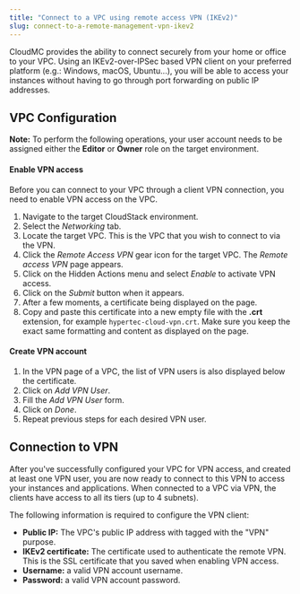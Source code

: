 ```yaml
---
title: "Connect to a VPC using remote access VPN (IKEv2)"
slug: connect-to-a-remote-management-vpn-ikev2
---
```


CloudMC provides the ability to connect securely from your home or office to your VPC. Using an IKEv2-over-IPSec based VPN client on your preferred platform (e.g.: Windows, macOS, Ubuntu...), you will be able to access your instances without having to go through port forwarding on public IP addresses.

## VPC Configuration
**Note:** To perform the following operations, your user account needs to be assigned either the **Editor** or **Owner** role on the target environment.

#### Enable VPN access
Before you can connect to your VPC through a client VPN connection, you need to enable VPN access on the VPC.

1. Navigate to the target CloudStack environment.
1. Select the *Networking* tab.
1. Locate the target VPC.  This is the VPC that you wish to connect to via the VPN.
1. Click the *Remote Access VPN* gear icon for the target VPC.  The *Remote access VPN* page appears.
1. Click on the Hidden Actions menu and select *Enable* to activate VPN access.
1. Click on the *Submit* button when it appears.
1. After a few moments, a certificate being displayed on the page.
1. Copy and paste this certificate into a new empty file with the **.crt** extension, for example `hypertec-cloud-vpn.crt`. Make sure you keep the exact same formatting and content as displayed on the page.

#### Create VPN account
1. In the VPN page of a VPC, the list of VPN users is also displayed below the certificate.
1. Click on *Add VPN User*.
1. Fill the *Add VPN User* form.
1. Click on *Done*.
1. Repeat previous steps for each desired VPN user.


## Connection to VPN
After you've successfully configured your VPC for VPN access, and created at least one VPN user, you are now ready to connect to this VPN to access your instances and applications. When connected to a VPC via VPN, the clients have access to all its tiers (up to 4 subnets).

The following information is required to configure the VPN client:

   - **Public IP:** The VPC's public IP address with tagged with the "VPN" purpose.
   - **IKEv2 certificate:** The certificate used to authenticate the remote VPN. This is the SSL certificate that you saved when enabling VPN access.
   - **Username:** a valid VPN account username.
   - **Password:** a valid VPN account password.
